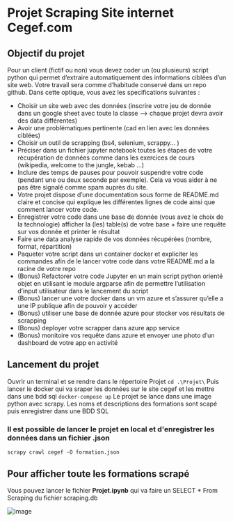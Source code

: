 # Projet Scraping Site internet Cegef.com

## Objectif du projet

Pour un client (fictif ou non) vous devez coder un (ou plusieurs) script python qui permet d’extraire automatiquement des informations ciblées d’un site web. Votre travail sera comme d’habitude conservé dans un repo github. Dans cette optique, vous avez les specifications suivantes : 

- Choisir un site web avec des données (inscrire votre jeu de donnée dans un google sheet avec toute la classe —> chaque projet devra avoir des data différentes)
- Avoir une problématiques pertinente (cad en lien avec les données ciblées)
- Choisir un outil de scrapping (bs4, selenium, scrappy… )
- Préciser dans un fichier jupyter notebook toutes les étapes de votre récupération de données comme dans  les exercices de cours (wikipedia, welcome to the jungle, kebab …)
- Inclure des temps de pauses pour pouvoir suspendre votre code (pendant une ou deux seconde par exemple). Cela va vous aider à ne pas être signalé comme spam auprès du site.
- Votre projet dispose d’une documentation sous forme de README.md claire et concise qui explique les différentes lignes de code ainsi que comment lancer votre code. 
- Enregistrer votre code dans une base de donnée (vous avez le choix de la technologie) afficher la (les) table(s) de votre base + faire une requête sur vos donnée et printer le résultat 
- Faire une data analyse rapide de vos données récupérées (nombre, format, répartition)
- Paqueter votre script dans un container docker et expliciter les commandes afin de le lancer votre code dans votre README.md a la racine de votre repo 
- (Bonus) Refactorer votre code Jupyter en un main script python orienté objet en utilisant le module argparse afin de permettre l’utilisation d’input utilisateur dans le lancement du script 
- (Bonus) lancer une votre docker dans un vm azure et s’assurer qu’elle a une IP publique afin de pouvoir y accéder  
- (Bonus) utiliser une base de donnée azure pour stocker vos résultats de scrapping 
- (Bonus) deployer votre scrapper dans azure app service
- (Bonus) monitoire vos requête dans azure et envoyer une photo d’un dashboard de votre app en activité

## Lancement du projet
Ouvrir un terminal et se rendre dans le répertoire Projet
```cd .\Projet\```
Puis lancer le docker qui va sraper les données sur le site cegef et les mettre dans une bdd sql
```docker-compose up```
Le projet se lance dans une image python avec scrapy. Les noms et descriptions des formations sont scapé puis enregistrer dans une BDD SQL

### Il est possible de lancer le projet en local et d'enregistrer les données dans un fichier .json
```scrapy crawl cegef -O formation.json```

## Pour afficher toute les formations scrapé
Vous pouvez lancer le fichier **Projet.ipynb** qui va faire un SELECT * From Scraping du fichier scraping.db

![image](https://github.com/dada919/Web_Scraping/assets/77857194/d6030c1f-2b4c-4801-8ca4-2d15a88c5d6f)

